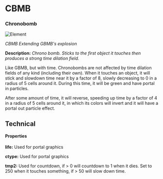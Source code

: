 # CBMB
### Chronobomb

![Element](https://i.imgur.com/hgxXPRL.gif)

*CBMB Extending GBMB's explosion*

**Description:**  *Chrono bomb. Sticks to the first object it touches then produces a strong time dilation field.*

Like GBMB, but with time. Chronobombs are not affected by time dilation fields of any kind (including their own). When it touches an object, it will stick and slowdown time near it by a factor of 8, slowly decreasing to 0 in a radius of 5 cells around it. During this time, it will be green and have portal in particles.

After some amount of time, it will reverse, speeding up time by a factor of 4 in a radius of 5 cells around it, in which its colors will invert and it will have a portal out particle effect.

## Technical
#### Properties
**life:** Used for portal graphics

**ctype:** Used for portal graphics

**tmp2:** Used for countdown, if > 0 will countdown to 1 when it dies. Set to 250 when it touches something, if > 50 will slow down time.
